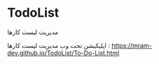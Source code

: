 # TodoList
مدیریت لیست کارها

اپلیکیشن تحت وب مدیریت لیست کارها :  https://mram-dev.github.io/TodoList/To-Do-List.html
